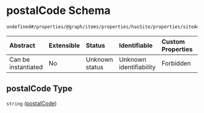 # postalCode Schema

```txt
undefined#/properties/@graph/items/properties/hasSite/properties/siteAddress/properties/postalCode
```



| Abstract            | Extensible | Status         | Identifiable            | Custom Properties | Additional Properties | Access Restrictions | Defined In                                                                     |
| :------------------ | :--------- | :------------- | :---------------------- | :---------------- | :-------------------- | :------------------ | :----------------------------------------------------------------------------- |
| Can be instantiated | No         | Unknown status | Unknown identifiability | Forbidden         | Allowed               | none                | [ndl-isil.schema.json*](../../out/ndl-isil.schema.json "open original schema") |

## postalCode Type

`string` ([postalCode](ndl-isil-properties-json-ld-graph-organization-properties-hassite-properties-siteaddress-properties-postalcode.md))
